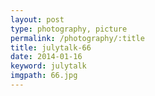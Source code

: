 ```yaml
---
layout: post
type: photography, picture
permalink: /photography/:title
title: julytalk-66
date: 2014-01-16
keyword: julytalk
imgpath: 66.jpg
---
```



